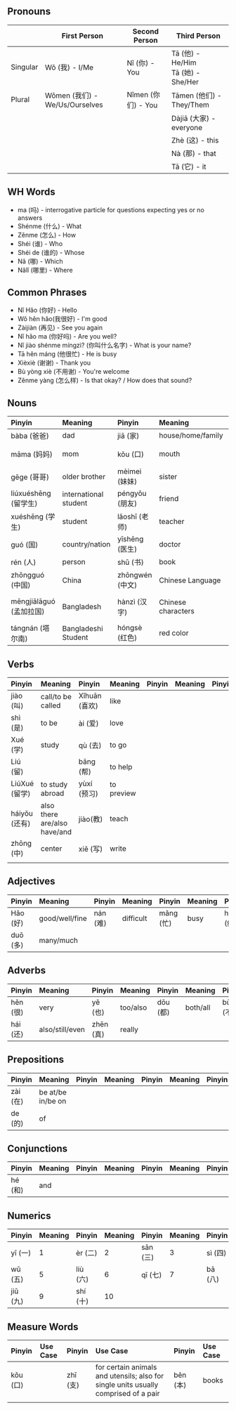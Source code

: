 ## Pronouns

|            | First Person                   | Second Person | Third Person                           |
| ---------- | ------------------------------ | ------------- | -------------------------------------- |
| Singular   | Wǒ (我) - I/Me                 | Nǐ (你) - You | Tā (他) - He/Him<br>Tā (她) - She/Her |
| Plural     | Wǒmen (我们) - We/Us/Ourselves | Nǐmen (你们) - You | Tāmen (他们) - They/Them |
|            |                                |               | Dàjiā (大家) - everyone                |
|            |                                |               | Zhè (这) - this                        |
|            |                                |               | Nà (那) - that                         |
|            |                                |               | Tā (它) - it                           |

## WH Words
- ma (吗) - interrogative particle for questions expecting yes or no answers
- Shénme (什么) - What
- Zěnme (怎么) - How
- Shéi (谁) - Who
- Shéi de (谁的) - Whose
- Nǎ (哪) - Which
- Nǎlǐ (哪里) - Where

## Common Phrases
- Nǐ Hǎo (你好) - Hello
- Wǒ hěn hǎo(我很好) - I'm good
- Zàijiàn (再见) - See you again
- Nǐ hǎo ma (你好吗) - Are you well?
- Nǐ jiào shénme míngzì? (你叫什么名字) - What is your name?
- Tā hěn máng (他很忙) - He is busy
- Xièxiè (谢谢) - Thank you
- Bù yòng xiè (不用谢) - You're welcome
- Zěnme yàng (怎么样) - Is that okay? / How does that sound?

## Nouns

| Pinyin        | Meaning                  | Pinyin   | Meaning             | Pinyin | Meaning               | Pinyin | Meaning       |
| :------------ | :----------------------- | :------- | :------------------ | :----- | :-------------------- | :----- | :------------ |
| bàba (爸爸)    | dad                      | jiā (家) | house/home/family   | gǒu (狗)    | dog                   |        |               |
| māma (妈妈)    | mom                      | kǒu (口) | mouth               | Zhèlǐ (这里) | here              |        |               |
| gēge (哥哥)    | older brother            | mèimei (妹妹) | sister              | kè (课)     | class/lesson          |        |               |
| liúxuéshēng (留学生) | international student   | péngyǒu (朋友)  | friend              | míngtiān (明天) | tomorrow            |        |               |
| xuéshēng (学生) | student                  | lǎoshī (老师)   | teacher             | túshūguǎn (图书馆) | library             |        |               |
| guó (国)      | country/nation          | yīshēng (医生) | doctor              | shūbāo (书包) | book bag             |        |               |
| rén (人)      | person                   | shū (书)      | book                | bǐ (笔)     | pen                  |        |               |
| zhōngguó (中国) | China                    | zhōngwén (中文) | Chinese Language    | xiànzài (现在) | now                |        |               |
| mēngjiālāguó (孟加拉国) | Bangladesh               | hànzì (汉字)    | Chinese characters | yǒudiǎnr (有点儿) | a little/some / to some extent |               |
| tángnán (塔尔南) | Bangladeshi Student      | hóngsè (红色)   | red color           |         |                      |        |               |

## Verbs

| Pinyin       | Meaning                  | Pinyin    | Meaning   | Pinyin | Meaning      | Pinyin | Meaning |
| :----------- | :----------------------- | :-------- | :-------- | :----- | :----------- | :----- | :------ |
| jiào (叫)     | call/to be called        | Xǐhuān (喜欢) | like      |        |              |        |         |
| shì (是)      | to be                    | ài (爱)        | love      |        |              |        |         |
| Xué (学)      | study                    | qù (去)        | to go     |        |              |        |         |
| Liú (留)      |                          | bāng (帮)      | to help   |        |              |        |         |
| LiúXué (留学) | to study abroad          | yùxí (预习)      | to preview |        |              |        |         |
| háiyǒu (还有)       | also there are/also have/and | jiào(教)   | teach |        |              |        |         |
| zhōng (中)        | center                   | xiě (写)       | write     |        |              |        |         |
|             |                           |           |           |        |              |        |         |

## Adjectives

| Pinyin | Meaning          | Pinyin | Meaning   | Pinyin | Meaning | Pinyin | Meaning |
| :----- | :--------------- | :----- | :-------- | :----- | :------ | :----- | :------ |
| Hǎo (好) | good/well/fine | nán (难)    | difficult | mǎng (忙)   | busy    | hóng (红)   | red     |
| duō (多)   | many/much       |         |           |        |         |        |         |

## Adverbs

| Pinyin | Meaning           | Pinyin | Meaning | Pinyin | Meaning | Pinyin | Meaning |
| :----- | :---------------- | :----- | :------ | :----- | :------ | :----- | :------ |
| hěn (很)    | very              | yě (也)     | too/also | dōu (都)    | both/all | bù (不)     | not/no  |
| hái (还)    | also/still/even   | zhēn (真)   | really   |         |         |         |         |

## Prepositions

| Pinyin | Meaning             | Pinyin | Meaning | Pinyin | Meaning | Pinyin | Meaning |
| :----- | :------------------ | :----- | :------ | :----- | :------ | :----- | :------ |
| zài (在)   | be at/be in/be on   |        |         |        |         |        |         |
| de (的) | of                  |         |         |         |         |         |         |

## Conjunctions

| Pinyin | Meaning | Pinyin | Meaning | Pinyin | Meaning | Pinyin | Meaning |
| :----- | :------ | :----- | :------ | :----- | :------ | :----- | :------ |
| hé (和)     | and     |         |         |         |         |         |         |

## Numerics

| Pinyin | Meaning | Pinyin | Meaning | Pinyin | Meaning | Pinyin | Meaning |
| :----- | :------ | :----- | :------ | :----- | :------ | :----- | :------ |
| yī (一) | 1       | èr (二) | 2       | sān (三) | 3       | sì (四) | 4       |
| wǔ (五) | 5       | liù (六) | 6       | qī (七) | 7       | bā (八) | 8       |
| jiǔ (九) | 9       | shí (十) | 10      |        |         |        |         |

## Measure Words

| Pinyin | Use Case                              | Pinyin   | Use Case                                                        | Pinyin | Use Case |
| :----- | :------------------------------------ | :------- | :-------------------------------------------------------------- | :----- | :------- |
| kǒu (口)   |                                       | zhī (支) | for certain animals and utensils; also for single units usually comprised of a pair | běn (本)   | books    |
|        |                                       |          |                                                                 |        |          |
